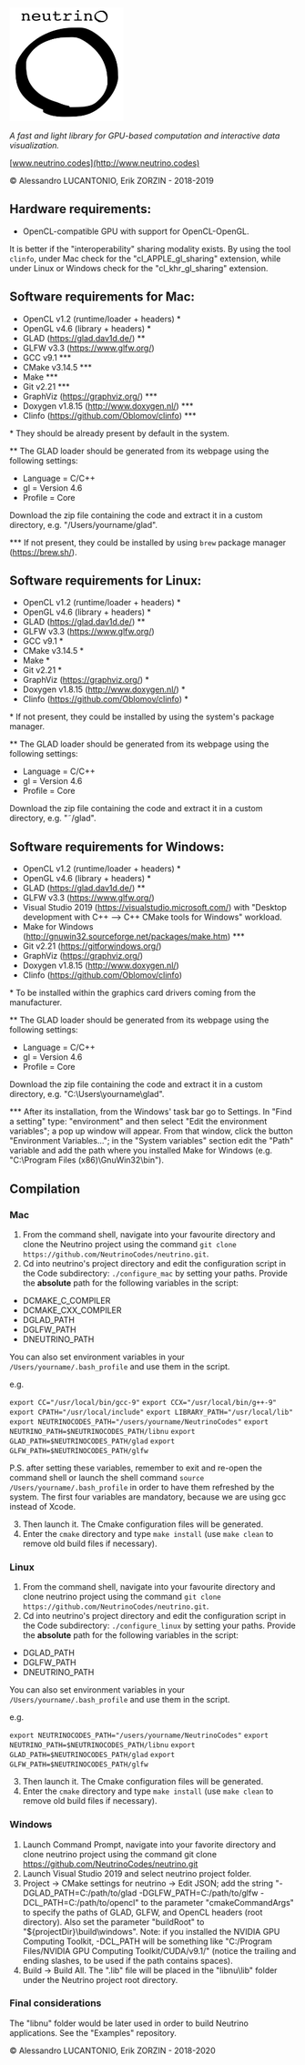 <p>
<img src="/Logos/neutrino_logo.png" width="200" height="200" />
</p>

_A fast and light library for GPU-based computation and interactive data visualization._

[www.neutrino.codes](http://www.neutrino.codes)

© Alessandro LUCANTONIO, Erik ZORZIN - 2018-2019

Hardware requirements:
----
- OpenCL-compatible GPU with support for OpenCL-OpenGL.

It is better if the "interoperability" sharing modality exists. By using the tool  `clinfo`, under
Mac check for the "cl_APPLE_gl_sharing" extension, while under Linux or Windows check for the
"cl_khr_gl_sharing" extension.

Software requirements for Mac:
----
- OpenCL v1.2 (runtime/loader + headers) *
- OpenGL v4.6 (library + headers) *
- GLAD (https://glad.dav1d.de/) **
- GLFW v3.3 (https://www.glfw.org/)
- GCC v9.1 ***
- CMake v3.14.5 ***
- Make ***
- Git v2.21 ***
- GraphViz (https://graphviz.org/) ***
- Doxygen v1.8.15 (http://www.doxygen.nl/) ***
- Clinfo (https://github.com/Oblomov/clinfo) ***

\* They should be already present by default in the system.

\** The GLAD loader should be generated from its webpage using the following settings:
- Language = C/C++
- gl = Version 4.6
- Profile = Core

Download the zip file containing the code and extract it in a
custom directory, e.g. "/Users/yourname/glad".

\*** If not present, they could be installed by using `brew` package manager (https://brew.sh/).

Software requirements for Linux:
----
- OpenCL v1.2 (runtime/loader + headers) *
- OpenGL v4.6 (library + headers) *
- GLAD (https://glad.dav1d.de/) **
- GLFW v3.3 (https://www.glfw.org/)
- GCC v9.1 *
- CMake v3.14.5 *
- Make *
- Git v2.21 *
- GraphViz (https://graphviz.org/) *
- Doxygen v1.8.15 (http://www.doxygen.nl/) *
- Clinfo (https://github.com/Oblomov/clinfo) *

\* If not present, they could be installed by using the system's package manager.

\** The GLAD loader should be generated from its webpage using the following settings:
- Language = C/C++
- gl = Version 4.6
- Profile = Core

Download the zip file containing the code and extract it in a
custom directory, e.g. "˜/glad".

Software requirements for Windows:
----
- OpenCL v1.2 (runtime/loader + headers) *
- OpenGL v4.6 (library + headers) *
- GLAD (https://glad.dav1d.de/) **
- GLFW v3.3 (https://www.glfw.org/)
- Visual Studio 2019 (https://visualstudio.microsoft.com/) with "Desktop development
with C++ --> C++ CMake tools for Windows" workload.
- Make for Windows (http://gnuwin32.sourceforge.net/packages/make.htm) ***
- Git v2.21 (https://gitforwindows.org/)
- GraphViz (https://graphviz.org/)
- Doxygen v1.8.15 (http://www.doxygen.nl/)
- Clinfo (https://github.com/Oblomov/clinfo)

\* To be installed within the graphics card drivers coming from the manufacturer.

\** The GLAD loader should be generated from its webpage using the following settings:
- Language = C/C++
- gl = Version 4.6
- Profile = Core

Download the zip file containing the code and extract it in a
custom directory, e.g. "C:\Users\yourname\glad".

\*** After its installation, from the Windows' task bar go to Settings. In "Find a setting" type:
"environment" and then select "Edit the environment variables"; a pop up window will appear. From
that window, click the button "Environment Variables..."; in the "System variables" section edit the
"Path" variable and add the path where you installed Make for Windows
(e.g. "C:\Program Files (x86)\GnuWin32\bin").

Compilation
----

### Mac
1. From the command shell, navigate into your favourite directory and clone the Neutrino project
using the command `git clone https://github.com/NeutrinoCodes/neutrino.git`.
2. Cd into neutrino's project directory and edit the configuration script in the Code
subdirectory: `./configure_mac` by setting your paths. Provide the **absolute** path for the
following variables in the script:
- DCMAKE_C_COMPILER
- DCMAKE_CXX_COMPILER
- DGLAD_PATH
- DGLFW_PATH
- DNEUTRINO_PATH

You can also set environment variables in your `/Users/yourname/.bash_profile` and use them in the
script.

e.g.

`export CC="/usr/local/bin/gcc-9"`
`export CCX="/usr/local/bin/g++-9"`
`export CPATH="/usr/local/include"`
`export LIBRARY_PATH="/usr/local/lib"`
`export NEUTRINOCODES_PATH="/users/yourname/NeutrinoCodes"`
`export NEUTRINO_PATH=$NEUTRINOCODES_PATH/libnu`
`export GLAD_PATH=$NEUTRINOCODES_PATH/glad`
`export GLFW_PATH=$NEUTRINOCODES_PATH/glfw`

P.S. after setting these variables, remember to exit and re-open the command shell or launch the
shell command `source /Users/yourname/.bash_profile` in order to have them refreshed by the system.
The first four variables are mandatory, because we are using gcc instead of Xcode.

3. Then launch it. The Cmake configuration files will be generated.
4. Enter the `cmake` directory and type `make install` (use `make clean` to remove old build files
  if necessary).

### Linux
1. From the command shell, navigate into your favourite directory and clone neutrino project using
the command `git clone https://github.com/NeutrinoCodes/neutrino.git`.
2. Cd into neutrino's project directory and edit the configuration script in the Code
subdirectory: `./configure_linux` by setting your paths. Provide the **absolute** path for the
following variables in the script:
- DGLAD_PATH
- DGLFW_PATH
- DNEUTRINO_PATH

You can also set environment variables in your `/Users/yourname/.bash_profile` and use them in the
script.

e.g.

`export NEUTRINOCODES_PATH="/users/yourname/NeutrinoCodes"`
`export NEUTRINO_PATH=$NEUTRINOCODES_PATH/libnu`
`export GLAD_PATH=$NEUTRINOCODES_PATH/glad`
`export GLFW_PATH=$NEUTRINOCODES_PATH/glfw`

3. Then launch it. The Cmake configuration files will be generated.
4. Enter the `cmake` directory and type `make install` (use `make clean` to remove old build files
  if necessary).

### Windows
1. Launch Command Prompt, navigate into your favorite directory and clone neutrino project using the command git clone https://github.com/NeutrinoCodes/neutrino.git
2. Launch Visual Studio 2019 and select neutrino project folder.
3. Project -> CMake settings for neutrino -> Edit JSON; add the string "-DGLAD_PATH=C:/path/to/glad -DGLFW_PATH=C:/path/to/glfw -DCL_PATH=C:/path/to/opencl" to the parameter "cmakeCommandArgs" to specify the paths of GLAD, GLFW, and OpenCL headers (root directory). Also set the parameter "buildRoot" to "${projectDir}\\build\\windows". Note: if you installed the NVIDIA GPU Computing Toolkit, -DCL_PATH will be something like \"C:/Program Files/NVIDIA GPU Computing Toolkit/CUDA/v9.1/\" (notice the trailing and ending slashes, to be used if the path contains spaces).
4. Build -> Build All. The ".lib" file will be placed in the "libnu\lib" folder under the Neutrino project root directory.

### Final considerations
The "libnu" folder would be later used in order to build Neutrino applications. See the "Examples"
repository.

© Alessandro LUCANTONIO, Erik ZORZIN - 2018-2020
